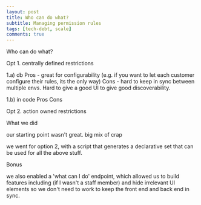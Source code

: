 ```yaml
---
layout: post
title: Who can do what?
subtitle: Managing permission rules
tags: [tech-debt, scale]
comments: true
---
```


Who can do what?


Opt 1. centrally defined restrictions

1.a) db
Pros - great for configurability (e.g. if you want to let each customer configure their rules, its the only way)
Cons - hard to keep in sync between multiple envs. Hard to give a good UI to give good discoverability.

1.b) in code
Pros
Cons


Opt 2. action owned restrictions



What we did

our starting point wasn't great. big mix of crap

we went for option 2, with a script that generates a declarative set that can be used for all the above stuff.


Bonus

we also enabled a 'what can I do' endpoint, which allowed us to build features including (if I wasn't a staff member) and 
hide irrelevant UI elements so we don't need to work to keep the front end and back end in sync.
